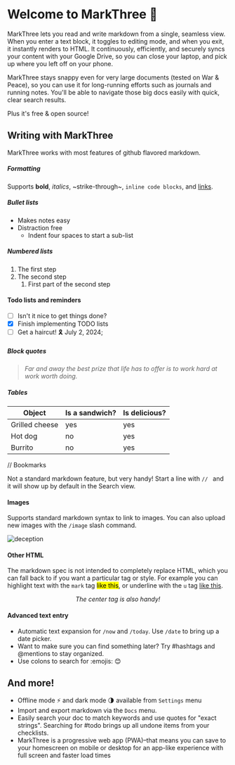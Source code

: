 # Welcome to MarkThree 🎉

MarkThree lets you read and write markdown from a single, seamless view. When you enter a text block, it toggles to editing mode, and when you exit, it instantly renders to HTML. It continuously, efficiently, and securely syncs your content with your Google Drive, so you can close your laptop, and pick up where you left off on your phone.

MarkThree stays snappy even for very large documents (tested on War & Peace), so you can use it for long-running efforts such as journals and running notes. You'll be able to navigate those big docs easily with quick, clear search results.

Plus it's free & open source!

## Writing with MarkThree

MarkThree works with most features of github flavored markdown.

##### Formatting

Supports **bold**, _italics_, ~strike-through~, `inline code blocks`, and [links](https://markthree.app).

##### Bullet lists

- Makes notes easy
- Distraction free
  - Indent four spaces to start a sub-list

##### Numbered lists

1. The first step
1. The second step
   1. First part of the second step

#### Todo lists and reminders

- [ ] Isn't it nice to get things done?
- [x] Finish implementing TODO lists
- [ ] Get a haircut! 🎗 July 2, 2024;

##### Block quotes

> _Far and away the best prize that life has to offer is to work hard at work worth doing._

##### Tables

| Object         | Is a sandwich? | Is delicious? |
| -------------- | -------------- | ------------- |
| Grilled cheese | yes            | yes           |
| Hot dog        | no             | yes           |
| Burrito        | no             | yes           |

// Bookmarks

Not a standard markdown feature, but very handy! Start a line with `// ` and it will show up by default in the Search view.

#### Images

Supports standard markdown syntax to link to images. You can also upload new images with the `/image` slash command.

![deception](/img/deception.jpg)

#### Other HTML

The markdown spec is not intended to completely replace HTML, which you can fall back to if you want a particular tag or style. For example you can highlight text with the `mark` tag <mark>like this</mark>, or underline with the `u` tag <u>like this</u>.

<center><em>The center tag is also handy!</em></center>

#### Advanced text entry

- Automatic text expansion for `/now` and `/today`. Use `/date` to bring up a date picker.
- Want to make sure you can find something later? Try #hashtags and @mentions to stay organized.
- Use colons to search for :emojis: 😊

## And more!

- Offline mode ⚡ and dark mode 🌗 available from `Settings` menu
- Import and export markdown via the `Docs` menu.
- Easily search your doc to match keywords and use quotes for "exact strings". Searching for #todo brings up all undone items from your checklists.
- MarkThree is a progressive web app (PWA)–that means you can save to your homescreen on mobile or desktop for an app-like experience with full screen and faster load times
